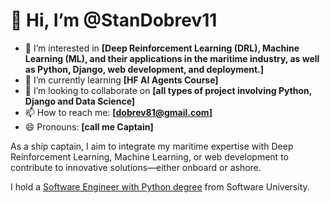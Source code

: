 # 👋 Hi, I’m @StanDobrev11

- 👀 I’m interested in **[Deep Reinforcement Learning (DRL), Machine Learning (ML), and their applications in the maritime industry, as well as Python, Django, web development, and deployment.]**
- 🌱 I’m currently learning **[HF AI Agents Course]**
- 💞️ I’m looking to collaborate on **[all types of project involving Python, Django and Data Science]**
- 📫 How to reach me: **[dobrev81@gmail.com]**
- 😄 Pronouns: **[call me Captain]**

As a ship captain, I aim to integrate my maritime expertise with Deep Reinforcement Learning, Machine Learning,
or web development to contribute to innovative solutions—either onboard or ashore.

I hold a [Software Engineer with Python degree](https://softuni.bg/Certificates/Details/234958/880aabb7) from Software University.
<!---
StanDobrev11/StanDobrev11 is a ✨ special ✨ repository because its `README.md` (this file) appears on your GitHub profile.
You can click the Preview link to take a look at your changes.
--->
